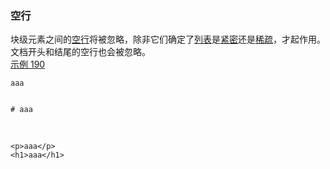 ### 空行

块级元素之间的[空行]((https://github.github.com/gfm/#blank-lines))将被忽略，除非它们确定了[列表](https://github.github.com/gfm/#list)是[紧密](https://github.github.com/gfm/#tight)还是[稀疏](https://github.github.com/gfm/#loose)，才起作用。  
文档开头和结尾的空行也会被忽略。  
[示例 190](https://github.github.com/gfm/#example-190)  

      
    
    aaa
      
    
    # aaa

   

    <p>aaa</p>
    <h1>aaa</h1>